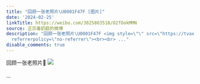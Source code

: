 ```yaml
---
title: "回顾一张老照片\U0001F47F [图片]"
date: '2024-02-25'
linkTitle: https://weibo.com/3825863518/O2fOokMMN
source: 正宗毒奶菇的微博
description: "回顾一张老照片\U0001F47F <img style=\"\" src=\"https://tvax3.sinaimg.cn/large/e40a0b5ely1hn5wf36e9uj20qo0k043s.jpg\"
  referrerpolicy=\"no-referrer\"><br><br> ..."
disable_comments: true
---
```

回顾一张老照片👿 <img style="" src="https://tvax3.sinaimg.cn/large/e40a0b5ely1hn5wf36e9uj20qo0k043s.jpg" referrerpolicy="no-referrer"><br><br> ...